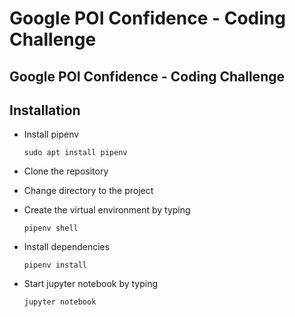 # Google POI Confidence - Coding Challenge

## Google POI Confidence - Coding Challenge

## Installation

- Install pipenv

  `sudo apt install pipenv`

- Clone the repository
- Change directory to the project
- Create the virtual environment by typing

  `pipenv shell`

- Install dependencies

  `pipenv install`

- Start jupyter notebook by typing

  `jupyter notebook`
